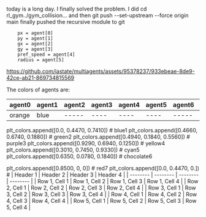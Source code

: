 
today is a long day. I finally solved the problem. I did cd rl_gym../gym_collision... and then  git push --set-upstream --force origin main
finally pushed the recursive module to git

        px = agent[0]
        py = agent[1]
        gx = agent[2]
        gy = agent[3]
        pref_speed = agent[4]
        radius = agent[5]


https://github.com/iastate/multiagents/assets/95378237/933ebeae-8de9-42ce-ab21-869734815569

The colors of agents are: 

| agent0|agent1|agent2|agent3|agent4|agent5| agent6|agent7| agent8|agent9|agent10|agent11|agent12|agent13|agent14|agent15|agent16|agent17|agent18|agent19| agent20|
| ------|----- |----- | ---- | ---- | ---- | ----- | ---- | ----- | ---- | ----- | ----- | ----- | ----- | ----- |------ |------ |------ | ----- | ----- | ------ | 
| orange|blue  |----- | ---- | ---- | ---- | ----- | ---- | ----- | ---- | ----- | ----- | ----- | ----- | ----- |------ |------ |------ | ----- | ----- | ------ | 


plt_colors.append([0.0, 0.4470, 0.7410])  # blue1
plt_colors.append([0.4660, 0.6740, 0.1880])  # green2
plt_colors.append([0.4940, 0.1840, 0.5560])  # purple3
plt_colors.append([0.9290, 0.6940, 0.1250])  # yellow4
plt_colors.append([0.3010, 0.7450, 0.9330])  # cyan5
plt_colors.append([0.6350, 0.0780, 0.1840])  # chocolate6

plt_colors.append([0.8500, 0, 0])  # red7
plt_colors.append([0.0, 0.4470, 0.])  #
| Header 1 | Header 2 | Header 3 | Header 4 |
| -------- | -------- | -------- | -------- |
| Row 1, Cell 1 | Row 1, Cell 2 | Row 1, Cell 3 | Row 1, Cell 4 |
| Row 2, Cell 1 | Row 2, Cell 2 | Row 2, Cell 3 | Row 2, Cell 4 |
| Row 3, Cell 1 | Row 3, Cell 2 | Row 3, Cell 3 | Row 3, Cell 4 |
| Row 4, Cell 1 | Row 4, Cell 2 | Row 4, Cell 3 | Row 4, Cell 4 |
| Row 5, Cell 1 | Row 5, Cell 2 | Row 5, Cell 3 | Row 5, Cell 4 |
